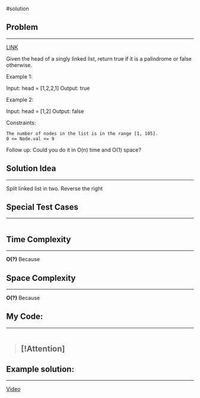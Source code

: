 #solution 
## Problem
___
[LINK](https://leetcode.com/problems/palindrome-linked-list/submissions/)

Given the head of a singly linked list, return true if it is a
palindrome
or false otherwise.

 

Example 1:

Input: head = [1,2,2,1]
Output: true

Example 2:

Input: head = [1,2]
Output: false

 

Constraints:

    The number of nodes in the list is in the range [1, 105].
    0 <= Node.val <= 9

 
Follow up: Could you do it in O(n) time and O(1) space?

## Solution Idea
___
Split linked list in two. Reverse the right

## Special Test Cases
___
```

```

## Time Complexity
___
**O(?)** 
Because

## Space Complexity
___
**O(?)**
Because

## My Code:
___
```go


```

> [!Attention]
> - 


## Example solution:
___
[Video](VIDEO_LINK)

```go


```
